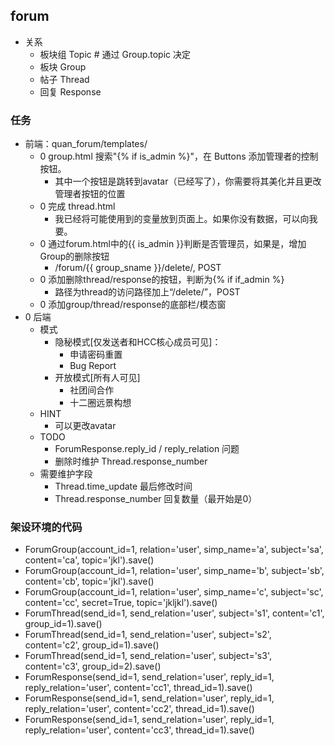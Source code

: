 ## forum
* 关系
	* 板块组	Topic	# 通过 Group.topic 决定
	* 板块	Group
	* 帖子	Thread
	* 回复	Response

### 任务
* 前端：quan_forum/templates/
	* 0 group.html 搜索"{% if is_admin %}"，在 Buttons 添加管理者的控制按钮。
		* 其中一个按钮是跳转到avatar（已经写了），你需要将其美化并且更改管理者按钮的位置
	* 0	完成 thread.html
		* 我已经将可能使用到的变量放到页面上。如果你没有数据，可以向我要。
	* 0	通过forum.html中的{{ is_admin }}判断是否管理员，如果是，增加Group的删除按钮
		* /forum/{{ group_sname }}/delete/, POST
	* 0	添加删除thread/response的按钮，判断为{% if if_admin %}
		* 路径为thread的访问路径加上“/delete/”，POST
	* 0	添加group/thread/response的底部栏/模态窗
* 0	后端
	* 模式
		* 隐秘模式[仅发送者和HCC核心成员可见]：
			* 申请密码重置
			* Bug Report
		* 开放模式[所有人可见]
			* 社团间合作
			* 十二圈远景构想
	* HINT
		* 可以更改avatar
	* TODO
		* ForumResponse.reply_id / reply_relation 问题
		* 删除时维护 Thread.response_number
	* 需要维护字段
		* Thread.time_update		最后修改时间
		* Thread.response_number	回复数量（最开始是0）

### 架设环境的代码
* ForumGroup(account_id=1, relation='user', simp_name='a', subject='sa', content='ca', topic='jkl').save()
* ForumGroup(account_id=1, relation='user', simp_name='b', subject='sb', content='cb', topic='jkl').save()
* ForumGroup(account_id=1, relation='user', simp_name='c', subject='sc', content='cc', secret=True, topic='jkljkl').save()
* ForumThread(send_id=1, send_relation='user', subject='s1', content='c1', group_id=1).save()
* ForumThread(send_id=1, send_relation='user', subject='s2', content='c2', group_id=1).save()
* ForumThread(send_id=1, send_relation='user', subject='s3', content='c3', group_id=2).save()
* ForumResponse(send_id=1, send_relation='user', reply_id=1, reply_relation='user', content='cc1', thread_id=1).save()
* ForumResponse(send_id=1, send_relation='user', reply_id=1, reply_relation='user', content='cc2', thread_id=1).save()
* ForumResponse(send_id=1, send_relation='user', reply_id=1, reply_relation='user', content='cc3', thread_id=1).save()

